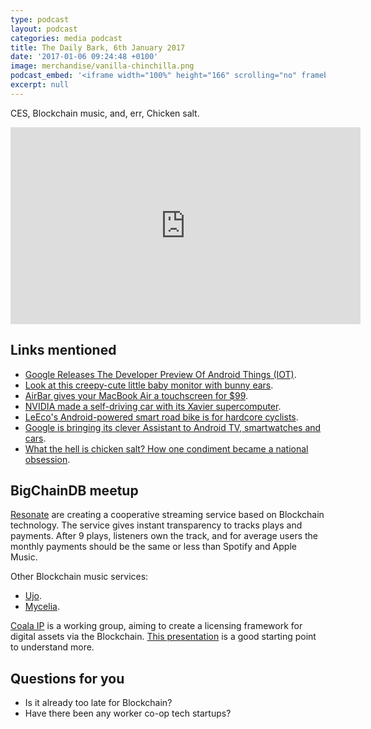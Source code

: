 ```yaml
---
type: podcast
layout: podcast
categories: media podcast
title: The Daily Bark, 6th January 2017
date: '2017-01-06 09:24:48 +0100'
image: merchandise/vanilla-chinchilla.png
podcast_embed: '<iframe width="100%" height="166" scrolling="no" frameborder="no" src="https://w.soundcloud.com/player/?url=https%3A//api.soundcloud.com/tracks/301178883&amp;color=ff5500&amp;auto_play=false&amp;hide_related=false&amp;show_comments=true&amp;show_user=true&amp;show_reposts=false"></iframe>'
excerpt: null
---
```


CES, Blockchain music, and, err, Chicken salt.

<iframe width="560" height="315" src="https://www.youtube.com/embed/CmPn2AASpxw" frameborder="0" allowfullscreen="">
</iframe>

## Links mentioned

- [Google Releases The Developer Preview Of Android Things (IOT)](https://blog.mindorks.com/google-released-the-developer-preview-of-android-things-iot-75cb49b9ce24#.9nghy7wpd).
- [Look at this creepy-cute little baby monitor with bunny ears](http://www.theverge.com/2017/1/4/14123920/netgear-arlo-baby-monitor-camera-announced).
- [AirBar gives your MacBook Air a touchscreen for $99](https://www.engadget.com/2017/01/04/airbar-macbook-air-touchcreen/).
- [NVIDIA made a self-driving car with its Xavier supercomputer](https://www.engadget.com/2017/01/04/nvidia-self-driving-car-xavier-supercomputer/).
- [LeEco's Android-powered smart road bike is for hardcore cyclists](https://www.engadget.com/2017/01/05/leeco-smart-road-bike-hands-on/).
- [Google is bringing its clever Assistant to Android TV, smartwatches and cars](http://thenextweb.com/google/2017/01/05/google-is-bringing-its-clever-assistant-to-android-tv-smartwatches-and-cars/).
- [What the hell is chicken salt? How one condiment became a national obsession](http://mashable.com/2017/01/05/chicken-salt-history-australia/#q9dMAQyBOmqD).

## BigChainDB meetup

[Resonate](https://resonate.is/) are creating a cooperative streaming service based on Blockchain technology. The service gives instant transparency to tracks plays and payments. After 9 plays, listeners own the track, and for average users the monthly payments should be the same or less than Spotify and Apple Music.

Other Blockchain music services:

- [Ujo](https://ujomusic.com/).
- [Mycelia](http://myceliaformusic.org/).

[Coala IP](http://coala.global) is a working group, aiming to create a licensing framework for digital assets via the Blockchain. [This presentation](https://www.w3.org/2016/04/blockchain-workshop/slides/McConaghy-COALA_IP-short.pdf) is a good starting point to understand more.

## Questions for you

- Is it already too late for Blockchain?
- Have there been any worker co-op tech startups?
